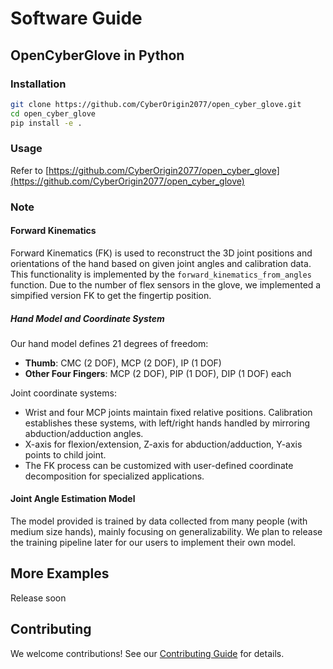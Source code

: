 # Software Guide

## OpenCyberGlove in Python

### Installation
```bash
git clone https://github.com/CyberOrigin2077/open_cyber_glove.git
cd open_cyber_glove
pip install -e .
```

### Usage

Refer to [https://github.com/CyberOrigin2077/open_cyber_glove](https://github.com/CyberOrigin2077/open_cyber_glove)

### Note
#### Forward Kinematics

Forward Kinematics (FK) is used to reconstruct the 3D joint positions and orientations of the hand based on given joint angles and calibration data. This functionality is implemented by the `forward_kinematics_from_angles` function. Due to the number of flex sensors in the glove, we implemented a simpified version FK to get the fingertip position.

##### Hand Model and Coordinate System
Our hand model defines 21 degrees of freedom:
- **Thumb**: CMC (2 DOF), MCP (2 DOF), IP (1 DOF)
- **Other Four Fingers**: MCP (2 DOF), PIP (1 DOF), DIP (1 DOF) each

Joint coordinate systems: 
- Wrist and four MCP joints maintain fixed relative positions. Calibration establishes these systems, with left/right hands handled by mirroring abduction/adduction angles.
- X-axis for flexion/extension, Z-axis for abduction/adduction, Y-axis points to child joint. 
- The FK process can be customized with user-defined coordinate decomposition for specialized applications.

#### Joint Angle Estimation Model

The model provided is trained by data collected from many people (with medium size hands), mainly focusing on generalizability. We plan to release the training pipeline later for our users to implement their own model.

## More Examples

Release soon

## Contributing
We welcome contributions! See our [Contributing Guide](../CONTRIBUTING.md) for details.
